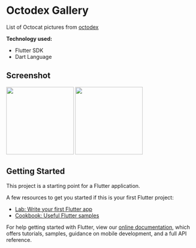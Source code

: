 # Octodex Gallery

List of Octocat pictures from [octodex](https://octodex.github.com/)

**Technology used:**

- Flutter SDK
- Dart Language

## Screenshot

<img src="https://www.dropbox.com/s/bszuk0zh2h2u6kr/Screenshot_20200424-170712.jpg?raw=1" width="180px" height="auto"> <img src="https://www.dropbox.com/s/6c59aud5gou4bci/Screenshot_20200424-170721.jpg?raw=1" width="180px" height="auto">

## Getting Started

This project is a starting point for a Flutter application.

A few resources to get you started if this is your first Flutter project:

- [Lab: Write your first Flutter app](https://flutter.dev/docs/get-started/codelab)
- [Cookbook: Useful Flutter samples](https://flutter.dev/docs/cookbook)

For help getting started with Flutter, view our
[online documentation](https://flutter.dev/docs), which offers tutorials,
samples, guidance on mobile development, and a full API reference.
